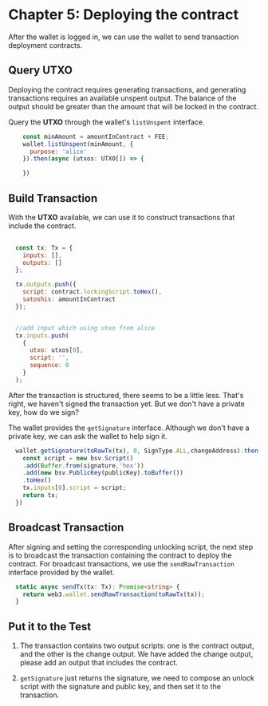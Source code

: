 # Chapter 5: Deploying the contract

After the wallet is logged in, we can use the wallet to send transaction deployment contracts.

## Query **UTXO**

Deploying the contract requires generating transactions, and generating transactions requires an available unspent output. The balance of the output should be greater than the amount that will be locked in the contract.

Query the **UTXO** through the wallet's `listUnspent` interface.

```javascript
    const minAmount = amountInContract + FEE;
    wallet.listUnspent(minAmount, {
      purpose: 'alice'
    }).then(async (utxos: UTXO[]) => {

    })
```


## Build Transaction

With the **UTXO** available, we can use it to construct transactions that include the contract.

```javascript
          
  const tx: Tx = {
    inputs: [],
    outputs: []
  };

  tx.outputs.push({
    script: contract.lockingScript.toHex(),
    satoshis: amountInContract 
  });


  //add input which using utxo from alice
  tx.inputs.push(
    {
      utxo: utxos[0],
      script: '',
      sequence: 0
    }
  );

```

After the transaction is structured, there seems to be a little less. That's right, we haven't signed the transaction yet. But we don't have a private key, how do we sign?

The wallet provides the `getSignature` interface. Although we don't have a private key, we can ask the wallet to help sign it.

```typescript
  wallet.getSignature(toRawTx(tx), 0, SignType.ALL,changeAddress).then(signature => {
    const script = new bsv.Script()
    .add(Buffer.from(signature,'hex'))
    .add(new bsv.PublicKey(publicKey).toBuffer())
    .toHex()
    tx.inputs[0].script = script;
    return tx;
  })
```

## Broadcast Transaction

After signing and setting the corresponding unlocking script, the next step is to broadcast the transaction containing the contract to deploy the contract. For broadcast transactions, we use the `sendRawTransaction` interface provided by the wallet.

```typescript
  static async sendTx(tx: Tx): Promise<string> {
    return web3.wallet.sendRawTransaction(toRawTx(tx));
  }
```

##  Put it to the Test

1. The transaction contains two output scripts: one is the contract output, and the other is the change output. We have added the change output, please add an output that includes the contract.

2. `getSignature` just returns the signature, we need to compose an unlock script with the signature and public key, and then set it to the transaction.
